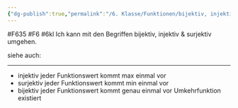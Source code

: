 ```yaml
---
{"dg-publish":true,"permalink":"/6. Klasse/Funktionen/bijektiv, injektiv und surjektiv/"}
---
```


#F635 #F6 #6kl
Ich kann mit den Begriffen bijektiv, injektiv & surjektiv umgehen.

siehe auch:
___
* injektiv
  jeder Funktionswert kommt max einmal vor
* surjektiv
  jeder Funktionswert kommt min einmal vor
* bijektiv
  jeder Funktionswert kommt genau einmal vor
  Umkehrfunktion existiert
